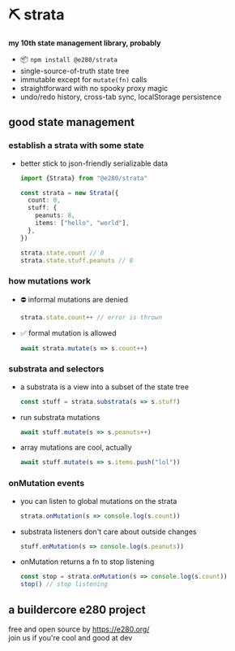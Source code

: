 
# ⛏️ strata

**my 10th state management library, probably**
- 📦 `npm install @e280/strata`
- single-source-of-truth state tree
- immutable except for `mutate(fn)` calls
- straightforward with no spooky proxy magic
- undo/redo history, cross-tab sync, localStorage persistence

## good state management

### establish a strata with some state
- better stick to json-friendly serializable data
  ```ts
  import {Strata} from "@e280/strata"

  const strata = new Strata({
    count: 0,
    stuff: {
      peanuts: 8,
      items: ["hello", "world"],
    },
  })

  strata.state.count // 0
  strata.state.stuff.peanuts // 8
  ```

### how mutations work
- ⛔ informal mutations are denied
  ```ts
  strata.state.count++ // error is thrown
  ```
- ✅ formal mutation is allowed
  ```ts
  await strata.mutate(s => s.count++)
  ```

### substrata and selectors
- a substrata is a view into a subset of the state tree
  ```ts
  const stuff = strata.substrata(s => s.stuff)
  ```
- run substrata mutations
  ```ts
  await stuff.mutate(s => s.peanuts++)
  ```
- array mutations are cool, actually
  ```ts
  await stuff.mutate(s => s.items.push("lol"))
  ```

### onMutation events
- you can listen to global mutations on the strata
  ```ts
  strata.onMutation(s => console.log(s.count))
  ```

- substrata listeners don't care about outside changes
  ```ts
  stuff.onMutation(s => console.log(s.peanuts))
  ```

- onMutation returns a fn to stop listening
  ```ts
  const stop = strata.onMutation(s => console.log(s.count))
  stop() // stop listening
  ```

## a buildercore e280 project
free and open source by https://e280.org/  
join us if you're cool and good at dev  

